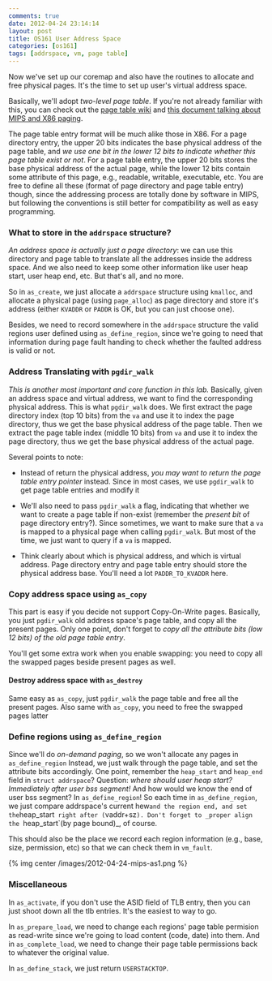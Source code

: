 ```yaml
---
comments: true
date: 2012-04-24 23:14:14
layout: post
title: OS161 User Address Space
categories: [os161]
tags: [addrspace, vm, page table]
---
```


Now we've set up our coremap and also have the routines to allocate and free
physical pages. It's the time to set up user's virtual address space.

Basically, we'll adopt _two-level page table_. If you're not
already familiar with this, you can check out the [page table wiki][page_table] 
and [this document talking about MIPS and X86 paging][paging].

<!-- more -->


The page table entry format will be much alike those in X86. For a page
directory entry, the upper 20 bits indicates the base physical address of the
page table, and _we use one bit in the lower 12 bits to indicate whether this
page table exist or not_. For a page table entry, the upper 20 bits stores
the base physical address of the actual page, while the lower 12 bits contain
some attribute of this page, e.g., readable, writable, executable, etc. You are
free to define all these (format of page directory and page table entry)
though, since the addressing process are totally done by software in MIPS, but
following the conventions is still better for compatibility as well as easy
programming.

[page_table]: http://en.wikipedia.org/wiki/Page_table
[paging]: http://pages.cs.wisc.edu/~remzi/OSFEP/vm-tlbs.pdf


### What to store in the `addrspace` structure?

_An address space is actually just a page directory_: we can use this
directory and page table to translate all the addresses inside the address
space. And we also need to keep some other information like user heap start,
user heap end, etc. But that's all, and no more.

So in `as_create`, we just allocate a `addrspace` structure using `kmalloc`,
and allocate a physical page (using `page_alloc`) as page directory and store
it's address (either `KVADDR` or `PADDR` is OK, but you can just choose one).

Besides, we need to record somewhere in the `addrspace` structure the valid
regions user defined using `as_define_region`, since we're going to need that
information during page fault handing to check whether the faulted address is
valid or not.


### Address Translating with `pgdir_walk`

_This is another most important and core function in this lab._ Basically,
given an address space and virtual address, we want to find the corresponding
physical address. This is what `pgdir_walk` does. We first extract the page
directory index (top 10 bits) from the `va` and use it to index the page
directory, thus we get the base physical address of the page table. Then we
extract the page table index (middle 10 bits) from `va` and use it to index the
page directory, thus we get the base physical address of the actual page.

Several points to note:

- Instead of return the physical address, _you may want to return the page
table entry pointer_ instead. Since in most cases, we use `pgdir_walk` to get
page table entries and modify it

- We'll also need to pass `pgdir_walk` a flag, indicating that whether we want
to create a page table if non-exist (remember the _present bit_ of page
directory entry?). Since sometimes, we want to make sure that a `va` is mapped to
a physical page when calling `pgdir_walk`. But most of the time, we just want to
query if a `va` is mapped.

- Think clearly about which is physical address, and which is virtual
address. Page directory entry and page table entry should store the physical
address base. You'll need a lot `PADDR_TO_KVADDR` here.


### Copy address space using `as_copy`

This part is easy if you decide not support Copy-On-Write pages. Basically, you
just `pgdir_walk` old address space's page table, and copy all the present pages.
Only one point, don't forget to _copy all the attribute bits (low 12 bits) of
the old page table entry_.

You'll get some extra work when you enable swapping: you need to copy all the
swapped pages beside present pages as well.

#### Destroy address space with `as_destroy`

Same easy as `as_copy`, just `pgdir_walk` the page table and free all the present
pages. Also same with `as_copy`, you need to free the swapped pages latter


### Define regions using `as_define_region`

Since we'll do _on-demand paging_, so we won't allocate any pages in
`as_define_region` Instead, we just walk through the
page table, and set the attribute bits accordingly. One point, remember the
`heap_start` and `heap_end` field in `struct addrspace`? Question: _where should
user heap start? Immediately after user bss segment!_ And how would we know the
end of user bss segment? In `as_define_region`! So each time in `as_define_region`,
we just compare addrspace's current hew` and the region end, and set
the `heap_start` right after (`vaddr+sz`). Don't forget to _proper align the
`heap_start`(by page bound)_, of course.

This should also be the place we record each region information (e.g., base,
size, permission, etc) so that we can check them in `vm_fault`.

{% img center /images/2012-04-24-mips-as1.png %}

### Miscellaneous
In `as_activate`, if you don't use the ASID field of TLB entry, then you can just
shoot down all the tlb entries. It's the easiest to way to go.

In `as_prepare_load`, we need to change each regions' page table permision as read-write
since we're going to load content (code, date) into them. And in
`as_complete_load`, we need to change their page table permissions back to
whatever the original value.

In `as_define_stack`, we just return `USERSTACKTOP`.
